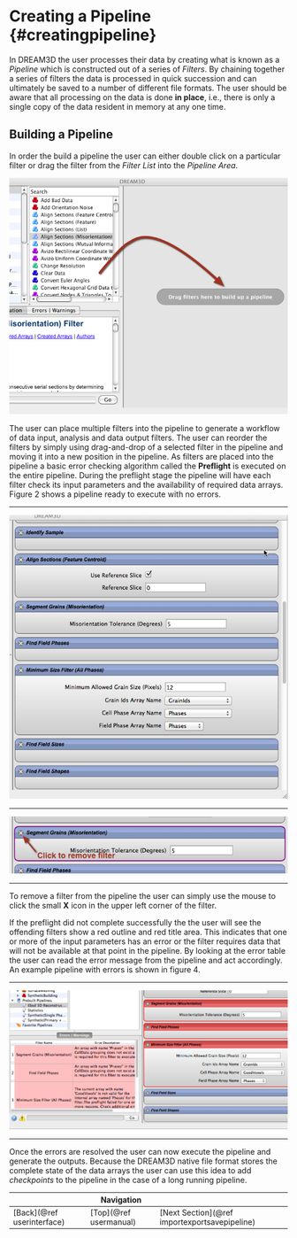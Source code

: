 Creating a Pipeline {#creatingpipeline}
=========
In DREAM3D the user processes their data by creating what is known as a _Pipeline_ which is constructed  out of a series of _Filters_. By chaining together a series of filters the data is processed in quick succession and can ultimately be saved to a number of different file formats. The user should be aware that all processing on the data is done **in place**, i.e., there is only a single copy of the data resident in memory at any one time.

## Building a Pipeline
In order the build a pipeline the user can either double click on a particular filter or drag the filter from the _Filter List_ into the _Pipeline Area_.

![Figure 1: Empty pipeline area.](Images/CreatingPipeline-1.png)

The user can place multiple filters into the pipeline to generate a workflow of data input, analysis and data output filters. The user can reorder the filters by simply using drag-and-drop of a selected filter in the pipeline and moving it into a new position in the pipeline. As filters are placed into the pipeline a basic error checking algorithm called the **Preflight** is executed on the entire pipeline. During the preflight stage the pipeline will have each filter check its input parameters and the availability of required data arrays. Figure 2 shows a pipeline ready to execute with no errors.

----------

![Figure 2: Correctly populated pipeline.](Images/CreatingPipeline-2.png)

----------

![Figure 3: Selected Filter in the pipeline & How to remove the filter.](Images/CreatingPipeline-4.png)

----------

To remove a filter from the pipeline the user can simply use the mouse to click the small **X** icon in the upper left corner of the filter.


If the preflight did not complete successfully the the user will see the offending filters show a red outline and red title area. This indicates that one or more of the input parameters has an error or the filter requires data that will not be available at that point in the pipeline. By looking at the error table the user can read the error message from the pipeline and act accordingly. An example pipeline with errors is shown in figure 4.

----------

![Figure 4: Errors in the constructed pipeline.](Images/CreatingPipeline-3.png)

-------------

Once the errors are resolved the user can now execute the pipeline and generate the outputs. Because the DREAM3D native file format stores the complete state of the data arrays the user can use this idea to add _checkpoints_ to the pipeline in the case of a long running pipeline.


|   | Navigation |    |
|----|---------|------|
| [Back](@ref userinterface) | [Top](@ref usermanual) | [Next Section](@ref importexportsavepipeline) |
